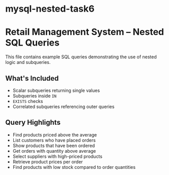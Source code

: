 # mysql-nested-task6

# Retail Management System – Nested SQL Queries

This file contains example SQL queries demonstrating the use of nested logic and subqueries.

## What's Included

- Scalar subqueries returning single values
- Subqueries inside `IN`
- `EXISTS` checks
- Correlated subqueries referencing outer queries


##  Query Highlights

- Find products priced above the average
- List customers who have placed orders
- Show products that have been ordered
- Get orders with quantity above average
- Select suppliers with high-priced products
- Retrieve product prices per order
- Find products with low stock compared to order quantities

